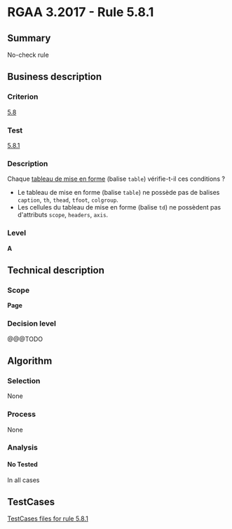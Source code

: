# RGAA 3.2017 - Rule 5.8.1

## Summary
No-check rule


## Business description

### Criterion
[5.8](http://references.modernisation.gouv.fr/rgaa-accessibilite/criteres.html#crit-5-8)

### Test
[5.8.1](http://references.modernisation.gouv.fr/rgaa-accessibilite/criteres.html#test-5-8-1)

### Description
<div lang="fr">Chaque <a href="http://references.modernisation.gouv.fr/rgaa-accessibilite/glossaire.html#tableau-de-mise-en-forme">tableau de mise en forme</a> (balise <code lang="en">table</code>) v&#xE9;rifie-t-il ces conditions&nbsp;? <ul><li>Le tableau de mise en forme (balise <code lang="en">table</code>) ne poss&#xE8;de pas de balises <code lang="en">caption</code>, <code lang="en">th</code>, <code lang="en">thead</code>, <code lang="en">tfoot</code>, <code lang="en">colgroup</code>.</li> <li>Les cellules du tableau de mise en forme (balise <code lang="en">td</code>) ne poss&#xE8;dent pas d'attributs <code lang="en">scope</code>, <code lang="en">headers</code>, <code lang="en">axis</code>.</li> </ul></div>

### Level
**A**


## Technical description

### Scope
**Page**

### Decision level
@@@TODO


## Algorithm

### Selection
None

### Process
None

### Analysis

#### No Tested
In all cases


##  TestCases

[TestCases files for rule 5.8.1](https://github.com/Asqatasun/Asqatasun/tree/develop/rules/rules-rgaa3.2017/src/test/resources/testcases/rgaa32017/Rgaa32017Rule050801/)


